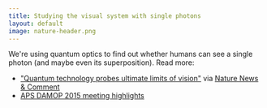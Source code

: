 ```yaml
---
title: Studying the visual system with single photons
layout: default
image: nature-header.png
---
```


We're using quantum optics to find out whether humans can see a single photon (and maybe even its superposition). Read more: 

* ["Quantum technology probes ultimate limits of vision"](http://www.nature.com/news/quantum-technology-probes-ultimate-limits-of-vision-1.17731) via [Nature News & Comment](http://www.nature.com/news/)
* [APS DAMOP 2015 meeting highlights](http://www.aps.org/about/pressreleases/damop-pr.cfm)
